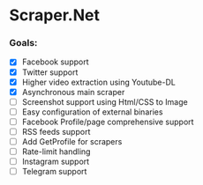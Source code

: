 # Scraper.Net

### Goals:

- [x] Facebook support
- [x] Twitter support
- [x] Higher video extraction using Youtube-DL
- [x] Asynchronous main scraper
- [ ] Screenshot support using Html/CSS to Image
- [ ] Easy configuration of external binaries
- [ ] Facebook Profile/page comprehensive support
- [ ] RSS feeds support
- [ ] Add GetProfile for scrapers
- [ ] Rate-limit handling
- [ ] Instagram support
- [ ] Telegram support